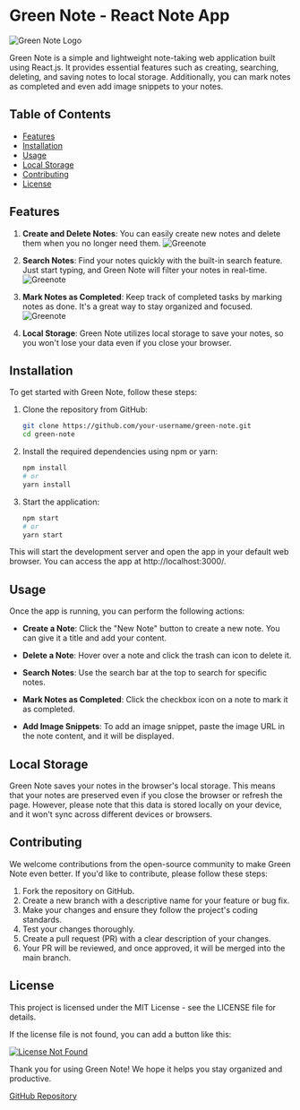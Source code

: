 # Green Note - React Note App

![Green Note Logo](https://github.com/srijanbiswas3/green-note/blob/main/asset/greennote.jpg)

Green Note is a simple and lightweight note-taking web application built using React.js. It provides essential features such as creating, searching, deleting, and saving notes to local storage. Additionally, you can mark notes as completed and even add image snippets to your notes.

## Table of Contents

- [Features](#features)
- [Installation](#installation)
- [Usage](#usage)
- [Local Storage](#local-storage)
- [Contributing](#contributing)
- [License](#license)

## Features

1. **Create and Delete Notes**: You can easily create new notes and delete them when you no longer need them.
 ![Greenote](https://github.com/srijanbiswas3/green-note/blob/main/asset/greennote3.PNG)

2. **Search Notes**: Find your notes quickly with the built-in search feature. Just start typing, and Green Note will filter your notes in real-time.
  ![Greenote](https://github.com/srijanbiswas3/green-note/blob/main/asset/greennote1.PNG)

3. **Mark Notes as Completed**: Keep track of completed tasks by marking notes as done. It's a great way to stay organized and focused.
  ![Greenote](https://github.com/srijanbiswas3/green-note/blob/main/asset/greennote4.PNG)

4. **Local Storage**: Green Note utilizes local storage to save your notes, so you won't lose your data even if you close your browser.

## Installation

To get started with Green Note, follow these steps:

1. Clone the repository from GitHub:
   ```bash
   git clone https://github.com/your-username/green-note.git
   cd green-note
   ```
2. Install the required dependencies using npm or yarn:
   ```bash
   npm install
   # or
   yarn install
   ```
3. Start the application:
   ```bash
   npm start
   # or
   yarn start
   ```
This will start the development server and open the app in your default web browser. You can access the app at http://localhost:3000/.

## Usage

Once the app is running, you can perform the following actions:

- **Create a Note**: Click the "New Note" button to create a new note. You can give it a title and add your content.

- **Delete a Note**: Hover over a note and click the trash can icon to delete it.

- **Search Notes**: Use the search bar at the top to search for specific notes.

- **Mark Notes as Completed**: Click the checkbox icon on a note to mark it as completed.

- **Add Image Snippets**: To add an image snippet, paste the image URL in the note content, and it will be displayed.
## Local Storage

Green Note saves your notes in the browser's local storage. This means that your notes are preserved even if you close the browser or refresh the page. However, please note that this data is stored locally on your device, and it won't sync across different devices or browsers.

## Contributing

We welcome contributions from the open-source community to make Green Note even better. If you'd like to contribute, please follow these steps:

1. Fork the repository on GitHub.
2. Create a new branch with a descriptive name for your feature or bug fix.
3. Make your changes and ensure they follow the project's coding standards.
4. Test your changes thoroughly.
5. Create a pull request (PR) with a clear description of your changes.
6. Your PR will be reviewed, and once approved, it will be merged into the main branch.

## License

This project is licensed under the MIT License - see the LICENSE file for details.

If the license file is not found, you can add a button like this:

[![License Not Found](https://img.shields.io/badge/License-Not%20Found-red.svg)](LICENSE_NOT_FOUND)

Thank you for using Green Note! We hope it helps you stay organized and productive.

[GitHub Repository](https://github.com/srijanbiswas3/green-note)
